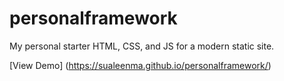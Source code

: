 # personalframework
My personal starter HTML, CSS, and JS for a modern static site.

[View Demo] (https://sualeenma.github.io/personalframework/)